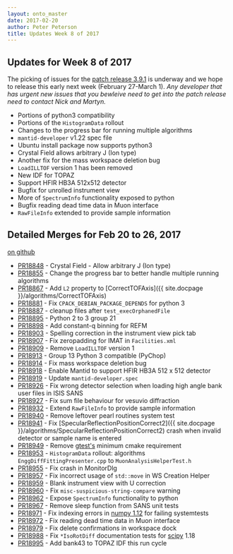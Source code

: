 ```yaml
---
layout: onto_master
date: 2017-02-20
author: Peter Peterson
title: Updates Week 8 of 2017
---
```

Updates for Week 8 of 2017
--------------------------

The picking of issues for the [patch release 3.9.1](https://github.com/mantidproject/mantid/issues?utf8=%E2%9C%93&q=milestone%3A%22Release%203.9.1%22%20) is underway and we hope to release this early next week (February 27-March 1). *Any developer that has urgent new issues that you bewleive need to get into the patch release need to contact Nick and Martyn.*

* Portions of python3 compatibility
* Portions of the `HistogramData` rollout
* Changes to the progress bar for running multiple algorithms
* `mantid-developer` v1.22 spec file
* Ubuntu install package now supports python3
* Crystal Field allows arbitrary J (Ion type)
* Another fix for the mass workspace deletion bug
* `LoadILLTOF` version 1 has been removed
* New IDF for TOPAZ
* Support HFIR HB3A 512x512 detector
* Bugfix for unrolled instrument view
* More of `SpectrumInfo` functionality exposed to python
* Bugfix reading dead time data in Muon interface
* `RawFileInfo` extended to provide sample information

Detailed Merges for Feb 20 to 26, 2017
--------------------------------------
[on github](https://github.com/mantidproject/mantid/pulls?q=is%3Apr+merged%3A2017-02-21..2017-02-26)

* [PR18848](https://github.com/mantidproject/mantid/pull/18848) - Crystal Field - Allow arbitrary J (Ion type)
* [PR18855](https://github.com/mantidproject/mantid/pull/18855) - Change the progress bar to better handle multiple running algorithms
* [PR18867](https://github.com/mantidproject/mantid/pull/18867) - Add `L2` property to [CorrectTOFAxis]({{ site.docpage }}/algorithms/CorrectTOFAxis)
* [PR18881](https://github.com/mantidproject/mantid/pull/18881) - Fix `CPACK_DEBIAN_PACKAGE_DEPENDS` for python 3
* [PR18887](https://github.com/mantidproject/mantid/pull/18887) - cleanup files after `test_execOrphanedFile`
* [PR18895](https://github.com/mantidproject/mantid/pull/18895) - Python 2 to 3 group 21
* [PR18898](https://github.com/mantidproject/mantid/pull/18898) - Add constant-q binning for REFM
* [PR18903](https://github.com/mantidproject/mantid/pull/18903) - Spelling correction in the instrument view pick tab
* [PR18907](https://github.com/mantidproject/mantid/pull/18907) - Fix zeropadding for IMAT in `Facilities.xml`
* [PR18909](https://github.com/mantidproject/mantid/pull/18909) - Remove `LoadILLTOF` version 1
* [PR18913](https://github.com/mantidproject/mantid/pull/18913) - Group 13 Python 3 compatible (PyChop)
* [PR18914](https://github.com/mantidproject/mantid/pull/18914) - Fix mass workspace deletion bug
* [PR18918](https://github.com/mantidproject/mantid/pull/18918) - Enable Mantid to support HFIR HB3A 512 x 512 detector
* [PR18919](https://github.com/mantidproject/mantid/pull/18919) - Update `mantid-developer.spec`
* [PR18926](https://github.com/mantidproject/mantid/pull/18926) - Fix wrong detector selection when loading high angle bank user files in ISIS SANS
* [PR18927](https://github.com/mantidproject/mantid/pull/18927) - Fix sum file behaviour for vesuvio diffraction
* [PR18932](https://github.com/mantidproject/mantid/pull/18932) - Extend `RawFileInfo` to provide sample information
* [PR18940](https://github.com/mantidproject/mantid/pull/18940) - Remove leftover pearl routines system test
* [PR18941](https://github.com/mantidproject/mantid/pull/18941) - Fix [SpecularReflectionPositionCorrect2]({{ site.docpage }}/algorithms/SpecularReflectionPositionCorrect2) crash when invalid detector or sample name is entered
* [PR18949](https://github.com/mantidproject/mantid/pull/18949) - Remove [gtest's](https://github.com/google/googletest/) minimum cmake requirement
* [PR18953](https://github.com/mantidproject/mantid/pull/18953) - `HistogramData` rollout: algorithms `EnggDiffFittingPresenter.cpp` to `MuonAnalysisHelperTest.h`
* [PR18955](https://github.com/mantidproject/mantid/pull/18955) - Fix crash in MonitorDlg
* [PR18957](https://github.com/mantidproject/mantid/pull/18957) - Fix incorrect usage of `std::move` in WS Creation Helper
* [PR18959](https://github.com/mantidproject/mantid/pull/18959) - Blank instrument view with U correction
* [PR18960](https://github.com/mantidproject/mantid/pull/18960) - Fix `misc-suspicious-string-compare` warning
* [PR18962](https://github.com/mantidproject/mantid/pull/18962) - Expose `SpectrumInfo` functionality to python
* [PR18967](https://github.com/mantidproject/mantid/pull/18967) - Remove sleep function from SANS unit tests
* [PR18971](https://github.com/mantidproject/mantid/pull/18971) - Fix indexing errors in [numpy 1.12](https://docs.scipy.org/doc/numpy/) for failing systemtests
* [PR18972](https://github.com/mantidproject/mantid/pull/18972) - Fix reading dead time data in Muon interface
* [PR18979](https://github.com/mantidproject/mantid/pull/18979) - Fix delete confirmations in workspace dock
* [PR18988](https://github.com/mantidproject/mantid/pull/18988) - Fix `*IsoRotDiff` documentation tests for [scipy](https://scipy.org/) 1.18
* [PR18995](https://github.com/mantidproject/mantid/pull/18995) - Add bank43 to TOPAZ IDF this run cycle
